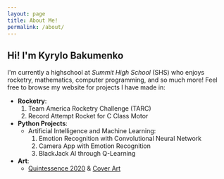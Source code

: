 ```yaml
---
layout: page
title: About Me!
permalink: /about/
---
```


## Hi! I'm Kyrylo Bakumenko

I'm currently a highschool at *Summit High School* (SHS) who enjoys rocketry, mathematics, computer programming, and so much more!
Feel free to browse my website for projects I have made in:

- **Rocketry**:
  1. Team America Rocketry Challenge (TARC)
  2. Record Attempt Rocket for C Class Motor
- **Python Projects**:
  - Artificial Intelligence and Machine Learning:
     1. Emotion Recognition with Convolutional Neural Network
     2. Camera App with Emotion Recognition
     3. BlackJack AI through Q-Learning
- **Art**:
    - [Quintessence 2020]() & [Cover Art]()